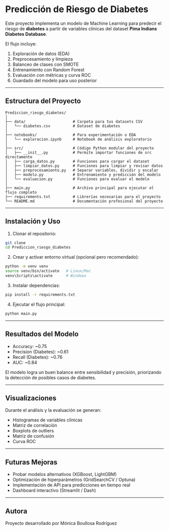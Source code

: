 # Predicción de Riesgo de Diabetes

Este proyecto implementa un modelo de Machine Learning para predecir el riesgo de **diabetes** a partir de variables clínicas del dataset **Pima Indians Diabetes Database**.

El flujo incluye:

1. Exploración de datos (EDA)
2. Preprocesamiento y limpieza
3. Balanceo de clases con SMOTE
4. Entrenamiento con Random Forest
5. Evaluación con métricas y curva ROC
6. Guardado del modelo para uso posterior

---

## Estructura del Proyecto

```
Prediccion_riesgo_diabetes/
│
├── data/                     # Carpeta para tus datasets CSV
│   └── diabetes.csv          # Dataset de diabetes
│
├── notebooks/                # Para experimentación o EDA
│   └── exploracion.ipynb     # Notebook de análisis exploratorio
│
├── src/                      # Código Python modular del proyecto
│   ├── __init__.py           # Permite importar funciones de src directamente
│   ├── carga_datos.py        # Funciones para cargar el dataset
│   ├── limpiar_datos.py      # Funciones para limpiar y revisar datos
│   ├── preprocesamiento.py   # Separar variables, dividir y escalar
│   ├── modelo.py             # Entrenamiento y predicción del modelo
│   └── evaluacion.py         # Funciones para evaluar el modelo
│
├── main.py                   # Archivo principal para ejecutar el flujo completo
├── requirements.txt          # Librerías necesarias para el proyecto
└── README.md                 # Documentación profesional del proyecto
```

---

## Instalación y Uso

1. Clonar el repositorio:

```bash
git clone 
cd Prediccion_riesgo_diabetes
```

2. Crear y activar entorno virtual (opcional pero recomendado):

```bash
python -m venv venv
source venv/bin/activate   # Linux/Mac
venv\Scripts\activate      # Windows
```

3. Instalar dependencias:

```bash
pip install -r requirements.txt
```

4. Ejecutar el flujo principal:

```bash
python main.py
```

---

## Resultados del Modelo

* Accuracy: \~0.75
* Precision (Diabetes): \~0.61
* Recall (Diabetes): \~0.76
* AUC: \~0.84

El modelo logra un buen balance entre sensibilidad y precisión, priorizando la detección de posibles casos de diabetes.

---

## Visualizaciones

Durante el análisis y la evaluación se generan:

* Histogramas de variables clínicas
* Matriz de correlación
* Boxplots de outliers
* Matriz de confusión
* Curva ROC

---

## Futuras Mejoras

* Probar modelos alternativos (XGBoost, LightGBM)
* Optimización de hiperparámetros (GridSearchCV / Optuna)
* Implementación de API para predicciones en tiempo real
* Dashboard interactivo (Streamlit / Dash)

---

## Autora

Proyecto desarrollado por Mónica Boullosa Rodríguez

